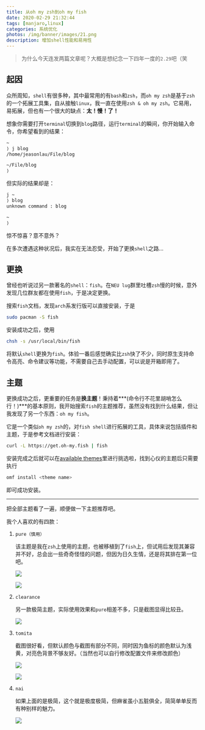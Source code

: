 ```yaml
---
title: 从oh my zsh到oh my fish
date: 2020-02-29 21:32:44
tags: [manjaro,linux]
categories: 系统优化
photos: /img/banner/images/21.png
description: 增加shell性能和易用性
---
```


> 为什么今天连发两篇文章呢？大概是想纪念一下四年一度的`2.29`吧（笑

## 起因

众所周知，`shell`有很多种，其中最常用的有`bash`和`zsh`，而`oh my zsh`是基于`zsh`的一个拓展工具集，自从接触`linux`，我一直在使用`zsh & oh my zsh`。它易用，易拓展，但也有一个很大的缺点：**太！慢！了！**

<!--more-->

想象你需要打开`terminal`切换到`blog`路径，运行`terminal`的瞬间，你开始输入命令，你希望看到的结果：

```bash
~
⟩ j blog
/home/jeasonlau/File/blog

~/File/blog
⟩ 
```

但实际的结果却是：

```bash
j ~
⟩ blog
unknown command : blog

~
⟩ 
```

惊不惊喜？意不意外？

在多次遭遇这种状况后，我实在无法忍受，开始了更换`shell`之路...

## 更换

曾经也听说过另一款著名的`shell`：`fish`。在`NEU lug`群里吐槽`zsh`慢的时候，意外发现几位群友都在使用`fish`，于是决定更换。

搜索`fish`文档，发现`arch`系发行版可以直接安装，于是

```bash
sudo pacman -S fish
```

安装成功之后，使用

```bash
chsh -s /usr/local/bin/fish
```

将默认`shell`更换为`fish`。体验一番后感觉确实比`zsh`快了不少，同时原生支持命令高亮、命令建议等功能，不需要自己去手动配置，可以说是开箱即用了。

## 主题

更换成功之后，更重要的任务是**换主题**！秉持着***(命令行不花里胡哨怎么行！)***的基本原则，我开始搜索`fish`的主题推荐，虽然没有找到什么结果，但让我发现了另一个东西：`oh my fish`。

它是一个类似`oh my zsh`的，对`fish shell`进行拓展的工具，具体来说包括插件和主题，于是参考文档进行安装：

```bash
curl -L https://get.oh-my.fish | fish
```

安装完成之后就可以在[available themes](https://github.com/oh-my-fish/oh-my-fish/blob/master/docs/Themes.md)里进行挑选啦，找到心仪的主题后只需要执行

```bash
omf install <theme name>
```

即可成功安装。

----

把全部主题看了一遍，顺便做一下主题推荐吧。

我个人喜欢的有四款：

1. `pure（慎用）`

   该主题是我在`zsh`上使用的主题，也被移植到了`fish`上，但试用后发现其兼容并不好，总会出一些奇奇怪怪的问题，但因为日久生情，还是将其排在第一位吧。

   ![](https://ae01.alicdn.com/kf/Uffbe1e0148da4a60918f93b724af2118b.png)

   ![](https://ae01.alicdn.com/kf/Uffba5466130345d599327838d73fe6b4l.png)

2. `clearance`

   另一款极简主题，实际使用效果和`pure`相差不多，只是截图显得比较丑。

   ![](https://ae01.alicdn.com/kf/U9c08dad4f1164f7aa192bd5699a2eca11.png)

3. `tomita`

   截图很好看，但默认颜色与截图有部分不同，同时因为鱼标的颜色默认为浅黄，对亮色背景不够友好。（当然也可以自行修改配置文件来修改颜色）

   ![](https://ae01.alicdn.com/kf/U123f29408c5d44598b334cb4310963cfJ.png)

   ![](https://ae01.alicdn.com/kf/Ub3e547843155426f8e4608bc629573dcm.png)

4. `nai`

   如果上面的是极简，这个就是极度极简，但麻雀虽小五脏俱全，简简单单反而有种别样的魅力。

   ![](https://ae01.alicdn.com/kf/U40b5e261943c40aea3e811765095aaf4s.png)

